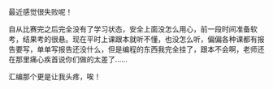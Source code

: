 <div id="sina_keyword_ad_area2" class="articalContent  ">
			<p>最近感觉很失败呢！</P>
<p>
自从比赛完之后完全没有了学习状态，安全上面没怎么用心，前一段时间准备软考，结果考的很悬。现在平时上课跟本就听不懂，也没怎么听，偏偏各种课都有报告要写，单单写报告还没什么，但是编程的东西我完全挂了，跟本不会啊，老师还在那里痛心疾首说你们做的太差了……</P>
<p>汇编那个更是让我头疼，唉！</P>							
		</div>
